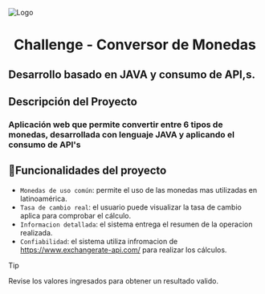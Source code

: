 
  ![Logo](https://github.com/user-attachments/assets/c86375d5-a39e-4102-81ff-61eb36de76ae)


# <h1 align="center"> Challenge - Conversor de Monedas </h1>

<h2>Desarrollo basado en JAVA y consumo de API,s.</h2>

<h2>Descripción del Proyecto</h2>

<h3>Aplicación web que permite convertir entre 6 tipos de monedas, 
  desarrollada con lenguaje JAVA y aplicando el consumo de API's</h3>


## :hammer:Funcionalidades del proyecto

- `Monedas de uso común`: permite el uso de las monedas mas utilizadas en latinoamérica.
- `Tasa de cambio real`: el usuario puede visualizar la tasa de cambio aplica para comprobar el cálculo.
- `Informacion detallada`: el sistema entrega el resumen de la operacion realizada.
- `Confiabilidad`: el sistema utiliza infromacion de https://www.exchangerate-api.com/ para realizar los cálculos.
  

> [!TIP]
> Revise los valores ingresados para obtener un resultado valido.
